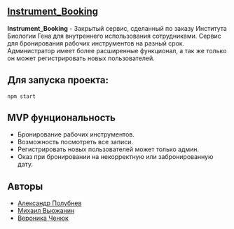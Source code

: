 ## [Instrument_Booking](https://my-music-deezer.herokuapp.com/main)
**Instrument_Booking** - Закрытый сервис, сделанный по заказу Института Биологии Гена для внутреннего использования сотрудниками. Сервис для бронирования рабочих инструментов на разный срок. Администратор имеет более расширенные функционал, а так же только он может регистрировать новых пользователей.

## Для запуска проекта:
```
npm start
```
## MVP фунциональность
* Бронирование рабочих инструментов.
* Возможность посмотреть все записи.
* Регистрировать новых пользователей может только админ.
* Оказ при бронировании на некорректную или забронированную дату.
## Авторы
- [Александр Полубнев](https://github.com/alexpolubnev)
- [Михаил Вьюжанин](https://github.com/alexpolubnev)
- [Вероника Ченюк](https://github.com/VeronicaChenyuk)
